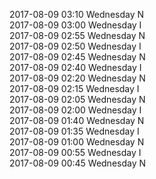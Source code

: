 2017-08-09 03:10 Wednesday  N  
2017-08-09 03:00 Wednesday  I  
2017-08-09 02:55 Wednesday  N  
2017-08-09 02:50 Wednesday  I  
2017-08-09 02:45 Wednesday  N  
2017-08-09 02:40 Wednesday  I  
2017-08-09 02:20 Wednesday  N  
2017-08-09 02:15 Wednesday  I  
2017-08-09 02:05 Wednesday  N  
2017-08-09 02:00 Wednesday  I  
2017-08-09 01:40 Wednesday  N  
2017-08-09 01:35 Wednesday  I  
2017-08-09 01:00 Wednesday  N  
2017-08-09 00:55 Wednesday  I  
2017-08-09 00:45 Wednesday  N  
